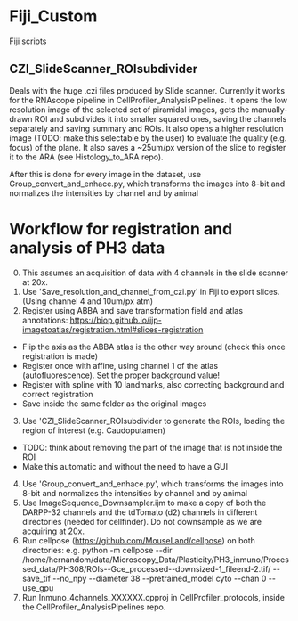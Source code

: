 # Fiji_Custom
Fiji scripts

## CZI_SlideScanner_ROIsubdivider
Deals with the huge .czi files produced by Slide scanner. Currently it works for the RNAscope pipeline in CellProfiler_AnalysisPipelines. 
It opens the low resolution image of the selected set of piramidal images, gets the manually-drawn ROI and subdivides it into smaller squared ones, saving the channels separately and saving summary and ROIs. It also opens a higher resolution image (TODO: make this selectable by the user) to evaluate the quality (e.g. focus) of the plane. It also saves a ~25um/px version of the slice to register it to the ARA (see Histology_to_ARA repo).

After this is done for every image in the dataset, use Group_convert_and_enhace.py, which transforms the images into 8-bit and normalizes the intensities by channel and by animal

# Workflow for registration and analysis of PH3 data
0. This assumes an acquisition of data with 4 channels in the slide scanner at 20x.
1. Use 'Save_resolution_and_channel_from_czi.py' in Fiji to export slices. (Using channel 4 and 10um/px atm)
2. Register using ABBA and save transformation field and atlas annotations: https://biop.github.io/ijp-imagetoatlas/registration.html#slices-registration
  - Flip the axis as the ABBA atlas is the other way around (check this once registration is made)
  - Register once with affine, using channel 1 of the atlas (autofluorescence). Set the proper background value!
  - Register with spline with 10 landmarks, also correcting background and correct registration
  - Save inside the same folder as the original images
3. Use 'CZI_SlideScanner_ROIsubdivider to generate the ROIs, loading the region of interest (e.g. Caudoputamen)
  - TODO: think about removing the part of the image that is not inside the ROI
  - Make this automatic and without the need to have a GUI
4. Use 'Group_convert_and_enhace.py', which transforms the images into 8-bit and normalizes the intensities by channel and by animal
5. Use ImageSequence_Downsampler.ijm to make a copy of both the DARPP-32 channels and the tdTomato (d2) channels in different directories (needed for cellfinder). Do not downsample as we are acquiring at 20x.
6. Run cellpose (https://github.com/MouseLand/cellpose) on both directories: e.g. python -m cellpose --dir /home/hernandom/data/Microscopy_Data/Plasticity/PH3_inmuno/Processed_data/PH308/ROIs--Gce_processed--downsized-1_fileend-2.tif/ --save_tif --no_npy --diameter 38 --pretrained_model cyto --chan 0 --use_gpu
7. Run Inmuno_4channels_XXXXXX.cpproj in CellProfiler_protocols, inside the CellProfiler_AnalysisPipelines repo.
